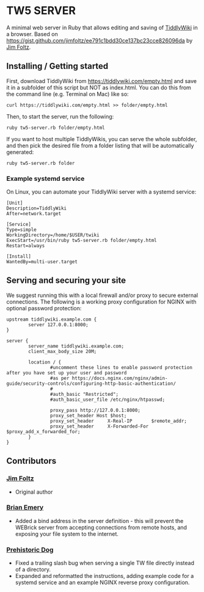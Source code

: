 # TW5 SERVER

A minimal web server in Ruby that allows editing and saving of [TiddlyWiki](https://tiddlywiki.com) in a browser. Based on https://gist.github.com/jimfoltz/ee791c1bdd30ce137bc23cce826096da by [Jim Foltz](https://gist.github.com/jimfoltz).

## Installing / Getting started
First, download TiddlyWiki from https://tiddlywiki.com/empty.html and save it in a subfolder of this script but NOT as index.html. You can do this from the command line (e.g. Terminal on Mac) like so:

`curl https://tiddlywiki.com/empty.html >> folder/empty.html`

Then, to start the server, run the following:

`ruby tw5-server.rb folder/empty.html`

If you want to host multiple TiddlyWikis, you can serve the whole subfolder, and then pick the desired file from a folder listing that will be automatically generated:

`ruby tw5-server.rb folder`

### Example systemd service

On Linux, you can automate your TiddlyWiki server with a systemd service:

```
[Unit]
Description=TiddlyWiki
After=network.target

[Service]
Type=simple
WorkingDirectory=/home/$USER/twiki
ExecStart=/usr/bin/ruby tw5-server.rb folder/empty.html
Restart=always

[Install]
WantedBy=multi-user.target
```

## Serving and securing your site
We suggest running this with a local firewall and/or proxy to secure external connections. The following is a working proxy configuration for NGINX with optional password protection:

```nginx
upstream tiddlywiki.example.com {
        server 127.0.0.1:8000;
}

server {
        server_name tiddlywiki.example.com;
        client_max_body_size 20M;

        location / {
                #uncomment these lines to enable password protection after you have set up your user and password
                #as per https://docs.nginx.com/nginx/admin-guide/security-controls/configuring-http-basic-authentication/
                #
                #auth_basic "Restricted";
                #auth_basic_user_file /etc/nginx/htpasswd;

                proxy_pass http://127.0.0.1:8000;
                proxy_set_header Host $host;
                proxy_set_header     X-Real-IP       $remote_addr;
                proxy_set_header     X-Forwarded-For $proxy_add_x_forwarded_for;
        }
}
```

## Contributors
### [Jim Foltz](https://gist.github.com/jimfoltz)
- Original author
### [Brian Emery](https://github.com/brianemery)
- Added a bind address in the server definition - this will prevent the WEBrick server from accepting connections from remote hosts, and exposing your file system to the internet.
### [Prehistoric Dog](https://github.com/korikori)
- Fixed a trailing slash bug when serving a single TW file directly instead of a directory.
- Expanded and reformatted the instructions, adding example code for a systemd service and an example NGINX reverse proxy configuration.
